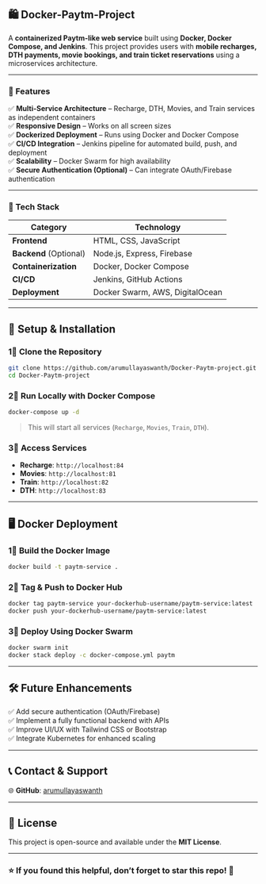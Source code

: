 ## 🛍️ Docker-Paytm-Project  

A **containerized Paytm-like web service** built using **Docker, Docker Compose, and Jenkins**. This project provides users with **mobile recharges, DTH payments, movie bookings, and train ticket reservations** using a microservices architecture.

---

### 📌 Features  

✅ **Multi-Service Architecture** – Recharge, DTH, Movies, and Train services as independent containers  
✅ **Responsive Design** – Works on all screen sizes  
✅ **Dockerized Deployment** – Runs using Docker and Docker Compose  
✅ **CI/CD Integration** – Jenkins pipeline for automated build, push, and deployment  
✅ **Scalability** – Docker Swarm for high availability  
✅ **Secure Authentication (Optional)** – Can integrate OAuth/Firebase authentication  

---

### 📂 Tech Stack  

| **Category**   | **Technology** |
|--------------|-------------|
| **Frontend**  | HTML, CSS, JavaScript |
| **Backend** (Optional) | Node.js, Express, Firebase |
| **Containerization** | Docker, Docker Compose |
| **CI/CD** | Jenkins, GitHub Actions |
| **Deployment** | Docker Swarm, AWS, DigitalOcean |

---

## 🚀 Setup & Installation  

### **1⃣ Clone the Repository**  
```bash
git clone https://github.com/arumullayaswanth/Docker-Paytm-project.git
cd Docker-Paytm-project
```

### **2⃣ Run Locally with Docker Compose**  
```bash
docker-compose up -d
```
> This will start all services (`Recharge`, `Movies`, `Train`, `DTH`).

### **3⃣ Access Services**  
- **Recharge**: `http://localhost:84`  
- **Movies**: `http://localhost:81`  
- **Train**: `http://localhost:82`  
- **DTH**: `http://localhost:83`  

---

## 🖥️ Docker Deployment  

### **1⃣ Build the Docker Image**  
```bash
docker build -t paytm-service .
```

### **2⃣ Tag & Push to Docker Hub**  
```bash
docker tag paytm-service your-dockerhub-username/paytm-service:latest
docker push your-dockerhub-username/paytm-service:latest
```

### **3⃣ Deploy Using Docker Swarm**  
```bash
docker swarm init
docker stack deploy -c docker-compose.yml paytm
```

---

## 🛠️ Future Enhancements  

✅ Add secure authentication (OAuth/Firebase)  
✅ Implement a fully functional backend with APIs  
✅ Improve UI/UX with Tailwind CSS or Bootstrap  
✅ Integrate Kubernetes for enhanced scaling  

---

## 📞 Contact & Support  

 
🌐 **GitHub**: [arumullayaswanth](https://github.com/arumullayaswanth)  

---

## 📛 License  

This project is open-source and available under the **MIT License**.  

---

### ⭐ If you found this helpful, don’t forget to **star** this repo! 🚀  
